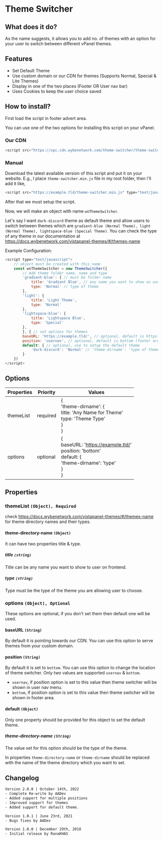 # Theme Switcher

## What does it do?
As the name suggests, it allows you to add no. of themes with an option for your user to switch between different vPanel themes.

## Features
- Set Default Theme
- Use custom domain or our CDN for themes (Supports Normal, Special & Lite Themes)
- Display in one of the two places (Footer OR User nav bar)
- Uses Cookies to keep the user choice saved

## How to install?
First load the script in footer advert area.

You can use one of the two options for installing this script on your vPanel.

### Our CDN
```javascript
<script src="https://vpc.cdn.wybenetwork.com/theme-switcher/theme-switcher.min.js" type="text/javascript"></script>
```

### Manual
Download the latest available version of this script and put it on your website.
E.g., I place `theme-switcher.min.js` file in my root folder, then I'll add it like,
```javascript
<script src="https://example.tld/theme-switcher.min.js" type="text/javascript"></script>
```

After that we must setup the script. 

Now, we will make an object with name `wnThemeSwitcher`.

Let's say I want `dark-discord` theme as default theme and allow users to switch between themes which are `gradient-blue (Normal Theme), light (Normal Theme), lightspace-blue (Special Theme)`. You can check the type of any theme in our documentation at https://docs.wybenetwork.com/vistapanel-themes/#/themes-name

Example Configuration:
```javascript
<script type="text/javascript">
    // object must be created with this name
    const wnThemeSwitcher = new ThemeSwitcher({
        // Add theme folder name, name and type
        'gradient-blue': { // must be folder name
            title: 'Gradient Blue', // any name you want to show on user end
            type: 'Normal' // type of theme
        },
        'light': {
            title: 'Light Theme',
            type: 'Normal'
        },
        'lightspace-blue': {
            title: 'Lightspace Blue',
            type: 'Special'
        },
        }, { // set options for themes
        baseURL: 'https://example.tld/', // optional, default is https://vpt.cdn.wybenetwork.com/
        position: 'usernav', // optional, default is bottom (footer area)
        default: { // optional, use to setup the default theme
            'dark-discord': 'Normal' // 'theme-dirname': 'type of theme' 
        }
    })
</script>
```

## Options
| Properties  	 | Priority 	 | Values 	                                                                                                     |
|---------------|------------|--------------------------------------------------------------------------------------------------------------|
| themeList 	   | required   | {<br/>'theme-dirname': {<br/> title: 'Any Name for Theme'<br/>type: 'Theme Type'<br/>}<br/>}                 |
| options	      | optional	  | {<br/>baseURL: 'https://example.tld/' <br/>position: 'bottom' <br/> default: {<br/>'theme-dirname': 'type'<br/>}<br/>}	 |                

## Properties
### themeList `(Object), Required`

check https://docs.wybenetwork.com/vistapanel-themes/#/themes-name for theme directory names and their types.

#### theme-directory-name `(Object)`
It can have two properties title & type. 

##### title `(string)`
Title can be any name you want to show to user on frontend. 

##### type `(string)`
Type must be the type of the theme you are allowing user to choose.

### options `(Object), Optional`
These options are optional, if you don't set them then default one will be used.

#### baseURL `(String)`
By default it is pointing towards our CDN. You can use this option to serve themes from your custom domain.

#### position `(String)`
By default it is set to `bottom`. You can use this option to change the location of theme switcher. Only two values are supported
`usernav` & `bottom`.

- `usernav`, if position option is set to this value then theme switcher will be shown in user nav menu.
- `bottom`, if position option is set to this value then theme switcher will be shown in footer area.

#### default `(Object)`
Only one property should be provided for this object to set the default theme.

##### theme-directory-name `(String)`
The value set for this option should be the type of the theme.

In properties `theme-directory-name` or `theme-dirname` should be replaced with the name of the theme directory which you want to set.

## Changelog
```html
Version 2.0.0 | October 14th, 2022
- Complete Re-write by AADev
- Added support for multiple positions
- Improved support for themes
- Added support for default theme.
```

```html
Version 1.0.1 | June 23rd, 2021
- Bugs fixes by AADev
```

```html
Version 1.0.0 | December 29th, 2018
- Initial release by RanaKHAS
```